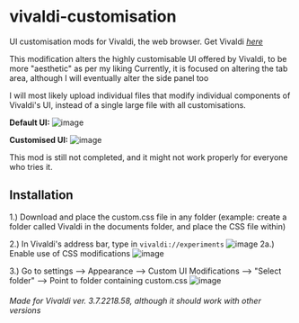 # vivaldi-customisation
UI customisation mods for Vivaldi, the web browser. Get Vivaldi [_here_](https://vivaldi.com/)

This modification alters the highly customisable UI offered by Vivaldi, to be more "aesthetic" as per my liking
Currently, it is focused on altering the tab area, although I will eventually alter the side panel too

I will most likely upload individual files that modify individual components of Vivaldi's UI, instead of a single large file with all customisations. 


**Default UI:** ![image](https://user-images.githubusercontent.com/67533410/116580225-cabf6f80-a930-11eb-95eb-c3ec25c74c5f.png)

**Customised UI:** ![image](https://user-images.githubusercontent.com/67533410/116579142-ba5ac500-a92f-11eb-89aa-d8e73bd253b2.png)

This mod is still not completed, and it might not work properly for everyone who tries it.

## Installation
1.) Download and place the custom.css file in any folder (example: create a folder called Vivaldi in the documents folder, and place the CSS file within)

2.) In Vivaldi's address bar, type in `vivaldi://experiments` ![image](https://user-images.githubusercontent.com/67533410/116646741-79e26200-a996-11eb-835d-6bd76e31be16.png)
2a.) Enable use of CSS modifications ![image](https://user-images.githubusercontent.com/67533410/116646798-98485d80-a996-11eb-92e2-a4c4e0b0d3ad.png)

3.) Go to settings --> Appearance --> Custom UI Modifications --> "Select folder" --> Point to folder containing custom.css ![image](https://user-images.githubusercontent.com/67533410/116646993-1efd3a80-a997-11eb-8228-f2975659e9e2.png)



###### Made for Vivaldi ver. 3.7.2218.58, although it _should_ work with other versions
